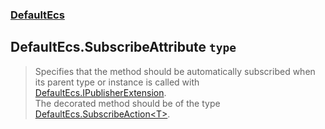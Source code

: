 ### [DefaultEcs](./DefaultEcs.md 'DefaultEcs')
## DefaultEcs.SubscribeAttribute `type`
>Specifies that the method should be automatically subscribed when its parent type or instance is called with [DefaultEcs.IPublisherExtension](./DefaultEcs-IPublisherExtension.md 'DefaultEcs.IPublisherExtension').<br/>The decorated method should be of the type [DefaultEcs.SubscribeAction&lt;T&gt;](./DefaultEcs-SubscribeAction-T-.md 'DefaultEcs.SubscribeAction&lt;T&gt;').

